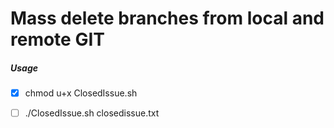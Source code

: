 # Mass delete branches from local and remote GIT

##### Usage

- [x] chmod u+x ClosedIssue.sh
- [ ] ./ClosedIssue.sh closedissue.txt



